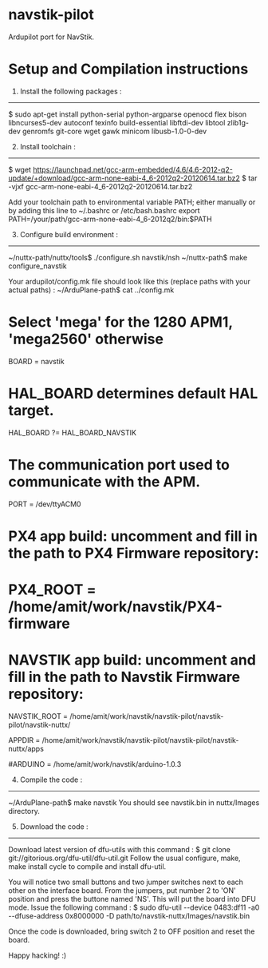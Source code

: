 navstik-pilot
=============

Ardupilot port for NavStik.


Setup and Compilation instructions
==================================

1. Install the following packages :
-----------------------------------
$ sudo apt-get install python-serial python-argparse openocd flex bison libncurses5-dev autoconf texinfo build-essential libftdi-dev libtool zlib1g-dev genromfs git-core wget gawk minicom libusb-1.0-0-dev


2. Install toolchain :
----------------------
$ wget https://launchpad.net/gcc-arm-embedded/4.6/4.6-2012-q2-update/+download/gcc-arm-none-eabi-4_6-2012q2-20120614.tar.bz2
$ tar -vjxf gcc-arm-none-eabi-4_6-2012q2-20120614.tar.bz2

Add your toolchain path to environmental variable PATH; either manually or by adding this line to ~/.bashrc or /etc/bash.bashrc
export PATH=/your/path/gcc-arm-none-eabi-4_6-2012q2/bin:\$PATH


3. Configure build environment :
--------------------------------
~/nuttx-path/nuttx/tools$ ./configure.sh navstik/nsh
~/nuttx-path$ make configure_navstik

Your ardupilot/config.mk file should look like this (replace paths with your actual paths) :
~/ArduPlane-path$ cat ../config.mk

# Select 'mega' for the 1280 APM1, 'mega2560' otherwise
BOARD = navstik

# HAL_BOARD determines default HAL target.
HAL_BOARD ?= HAL_BOARD_NAVSTIK

# The communication port used to communicate with the APM.
PORT = /dev/ttyACM0

# PX4 app build: uncomment and fill in the path to PX4 Firmware repository:
# PX4_ROOT = /home/amit/work/navstik/PX4-firmware

# NAVSTIK app build: uncomment and fill in the path to Navstik Firmware repository:
NAVSTIK_ROOT = /home/amit/work/navstik/navstik-pilot/navstik-pilot/navstik-nuttx/

APPDIR = /home/amit/work/navstik/navstik-pilot/navstik-pilot/navstik-nuttx/apps

#ARDUINO = /home/amit/work/navstik/arduino-1.0.3


4. Compile the code :
---------------------
~/ArduPlane-path$ make navstik
You should see navstik.bin in nuttx/Images directory.


5. Download the code :
----------------------
Download latest version of dfu-utils with this command : 
$ git clone git://gitorious.org/dfu-util/dfu-util.git
Follow the usual configure, make, make install cycle to compile and install dfu-util.

You will notice two small buttons and two jumper switches next to each other on the interface board.
From the jumpers, put number 2 to 'ON' position and press the buttone named 'NS'. This will put the board into DFU mode.
Issue the following command : 
$ sudo dfu-util --device 0483:df11 -a0 --dfuse-address 0x8000000 -D path/to/navstik-nuttx/Images/navstik.bin

Once the code is downloaded, bring switch 2 to OFF position and reset the board.

Happy hacking! :)
